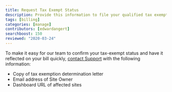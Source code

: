 ```yaml
---
title: Request Tax Exempt Status
description: Provide this information to file your qualified tax exempt status with Pantheon.
tags: [billing]
categories: [manage]
contributors: [edwardangert]
searchboost: 150
reviewed: "2020-03-24"
---
```


To make it easy for our team to confirm your tax-exempt status and have it reflected on your bill quickly, [contact Support](/support) with the following information:

- Copy of tax exemption determination letter
- Email address of Site Owner
- Dashboard URL of affected sites
